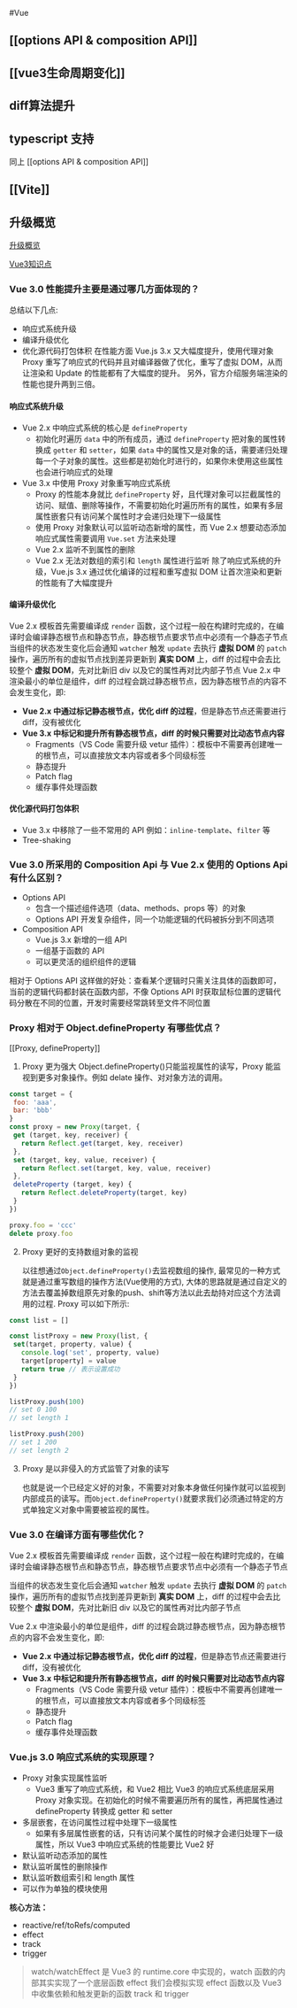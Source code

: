 #Vue
## [[options API & composition API]]
## [[vue3生命周期变化]]
## diff算法提升
## typescript 支持
同上 [[options API & composition API]]
## [[Vite]]
## 升级概览
[升级概览](https://v3.cn.vuejs.org/guide/migration/introduction.html#%E6%A6%82%E8%A7%88)

[Vue3知识点]([https://juejin.cn/post/6977004323742220319#heading-10](https://juejin.cn/post/6977004323742220319#heading-10))

### Vue 3.0 性能提升主要是通过哪几方面体现的？
总结以下几点:
- 响应式系统升级
- 编译升级优化
- 优化源代码打包体积
在性能方面 Vue.js 3.x 又大幅度提升，使用代理对象 Proxy 重写了响应式的代码并且对编译器做了优化，重写了虚拟 DOM，从而让渲染和 Update 的性能都有了大幅度的提升。
另外，官方介绍服务端渲染的性能也提升两到三倍。
#### 响应式系统升级
- Vue 2.x 中响应式系统的核心是 `defineProperty`
  - 初始化时遍历 `data` 中的所有成员，通过 `defineProperty` 把对象的属性转换成 `getter` 和 `setter`，如果 `data` 中的属性又是对象的话，需要递归处理每一个子对象的属性。这些都是初始化时进行的，如果你未使用这些属性也会进行响应式的处理
- Vue 3.x 中使用 Proxy 对象重写响应式系统
  - Proxy 的性能本身就比 `defineProperty` 好，且代理对象可以拦截属性的访问、赋值、删除等操作，不需要初始化时遍历所有的属性，如果有多层属性嵌套只有访问某个属性时才会递归处理下一级属性
  - 使用 Proxy 对象默认可以监听动态新增的属性，而 Vue 2.x 想要动态添加响应式属性需要调用 `Vue.set` 方法来处理
  - Vue 2.x 监听不到属性的删除
  - Vue 2.x 无法对数组的索引和 `length` 属性进行监听
除了响应式系统的升级，Vue.js 3.x 通过优化编译的过程和重写虚拟 DOM 让首次渲染和更新的性能有了大幅度提升
#### 编译升级优化
Vue 2.x 模板首先需要编译成 `render` 函数，这个过程一般在构建时完成的，在编译时会编译静态根节点和静态节点，静态根节点要求节点中必须有一个静态子节点
当组件的状态发生变化后会通知 `watcher` 触发 `update` 去执行 **虚拟 DOM** 的 `patch` 操作，遍历所有的虚拟节点找到差异更新到 **真实 DOM** 上，diff 的过程中会去比较整个 **虚拟 DOM**，先对比新旧 div 以及它的属性再对比内部子节点
Vue 2.x 中渲染最小的单位是组件，diff 的过程会跳过静态根节点，因为静态根节点的内容不会发生变化，即:
- **Vue 2.x 中通过标记静态根节点，优化 diff 的过程**，但是静态节点还需要进行 diff，没有被优化
- **Vue 3.x 中标记和提升所有静态根节点，diff 的时候只需要对比动态节点内容**
  - Fragments（VS Code 需要升级 vetur 插件）：模板中不需要再创建唯一的根节点，可以直接放文本内容或者多个同级标签
  - 静态提升
  - Patch flag
  - 缓存事件处理函数

#### 优化源代码打包体积

- Vue 3.x 中移除了一些不常用的 API 例如：`inline-template`、`filter` 等
- Tree-shaking

### Vue 3.0 所采用的 Composition Api 与 Vue 2.x 使用的 Options Api 有什么区别？

- Options API
  - 包含一个描述组件选项（data、methods、props 等）的对象
  - Options API 开发复杂组件，同一个功能逻辑的代码被拆分到不同选项
- Composition API
  - Vue.js 3.x 新增的一组 API
  - 一组基于函数的 API
  - 可以更灵活的组织组件的逻辑

相对于 Options API 这样做的好处：查看某个逻辑时只需关注具体的函数即可，当前的逻辑代码都封装在函数内部，不像 Options API 时获取鼠标位置的逻辑代码分散在不同的位置，开发时需要经常跳转至文件不同位置

### Proxy 相对于 Object.defineProperty 有哪些优点？
[[Proxy, defineProperty]]
1. Proxy 更为强大
   Object.defineProperty()只能监视属性的读写，Proxy 能监视到更多对象操作。例如 delate 操作、对对象方法的调用。

```javascript
const target = {
 foo: 'aaa',
 bar: 'bbb'
}
const proxy = new Proxy(target, {
 get (target, key, receiver) {
   return Reflect.get(target, key, receiver)
 },
 set (target, key, value, receiver) {
   return Reflect.set(target, key, value, receiver)
 },
 deleteProperty (target, key) {
   return Reflect.deleteProperty(target, key)
 }
})

proxy.foo = 'ccc'
delete proxy.foo
```

2. Proxy 更好的支持数组对象的监视

   以往想通过`Object.defineProperty()`去监视数组的操作, 最常见的一种方式就是通过重写数组的操作方法(Vue使用的方式), 大体的思路就是通过自定义的方法去覆盖掉数组原先对象的push、shift等方法以此去劫持对应这个方法调用的过程. Proxy 可以如下所示:

```javascript
const list = []

const listProxy = new Proxy(list, {
 set(target, property, value) {
   console.log('set', property, value)
   target[property] = value
   return true // 表示设置成功
 }
})

listProxy.push(100)
// set 0 100
// set length 1

listProxy.push(200)
// set 1 200
// set length 2
```

3. Proxy 是以非侵入的方式监管了对象的读写

   也就是说一个已经定义好的对象，不需要对对象本身做任何操作就可以监视到内部成员的读写。而`Object.defineProperty()`就要求我们必须通过特定的方式单独定义对象中需要被监视的属性。

### Vue 3.0 在编译方面有哪些优化？

Vue 2.x 模板首先需要编译成 `render` 函数，这个过程一般在构建时完成的，在编译时会编译静态根节点和静态节点，静态根节点要求节点中必须有一个静态子节点

当组件的状态发生变化后会通知 `watcher` 触发 `update` 去执行 **虚拟 DOM** 的 `patch` 操作，遍历所有的虚拟节点找到差异更新到 **真实 DOM** 上，diff 的过程中会去比较整个 **虚拟 DOM**，先对比新旧 div 以及它的属性再对比内部子节点

Vue 2.x 中渲染最小的单位是组件，diff 的过程会跳过静态根节点，因为静态根节点的内容不会发生变化，即:

- **Vue 2.x 中通过标记静态根节点，优化 diff 的过程**，但是静态节点还需要进行 diff，没有被优化
- **Vue 3.x 中标记和提升所有静态根节点，diff 的时候只需要对比动态节点内容**
  - Fragments（VS Code 需要升级 vetur 插件）：模板中不需要再创建唯一的根节点，可以直接放文本内容或者多个同级标签
  - 静态提升
  - Patch flag
  - 缓存事件处理函数

### Vue.js 3.0 响应式系统的实现原理？

- Proxy 对象实现属性监听
  - Vue3 重写了响应式系统，和 Vue2 相比 Vue3 的响应式系统底层采用 Proxy 对象实现。在初始化的时候不需要遍历所有的属性，再把属性通过 defineProperty 转换成 getter 和 setter
- 多层嵌套，在访问属性过程中处理下一级属性
  - 如果有多层属性嵌套的话，只有访问某个属性的时候才会递归处理下一级属性，所以 Vue3 中响应式系统的性能要比 Vue2 好
- 默认监听动态添加的属性
- 默认监听属性的删除操作
- 默认监听数组索引和 length 属性
- 可以作为单独的模块使用

**核心方法：**

- reactive/ref/toRefs/computed
- effect
- track
- trigger

> watch/watchEffect 是 Vue3 的 runtime.core 中实现的，watch 函数的内部其实实现了一个底层函数 effect
> 我们会模拟实现 effect 函数以及 Vue3 中收集依赖和触发更新的函数 track 和 trigger
